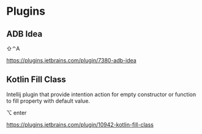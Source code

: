 # Plugins

## ADB Idea
⇧⌃A

https://plugins.jetbrains.com/plugin/7380-adb-idea

## Kotlin Fill Class
Intellij plugin that provide intention action for empty constructor or function to fill property with default value.

⌥ enter

https://plugins.jetbrains.com/plugin/10942-kotlin-fill-class
